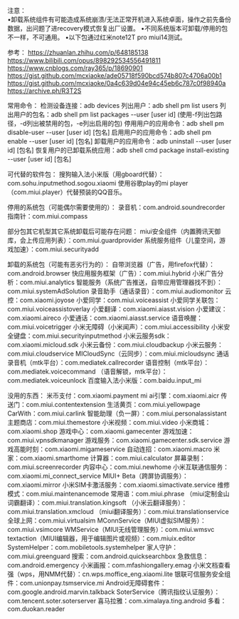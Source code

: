 注意：  
•卸载系统组件有可能造成系统崩溃/无法正常开机进入系统卓面，操作之前先备份数据，出问题了进recovery模式恢复出厂设置。
•不同系统版本可卸载/停用的包不一样，不可通用。
•以下包通过红米note12T pro miui14测试。

参考：
https://zhuanlan.zhihu.com/p/648185138
https://www.bilibili.com/opus/898292534556491811
https://www.cnblogs.com/ray365/p/18690901
https://gist.github.com/mcxiaoke/ade05718f590bcd574b807c4706a00b1
https://gist.github.com/mcxiaoke/0a4c639d04e94c45eb6c787c0f98940a
https://archive.ph/R3T2S


常用命令：
检测设备连接：adb devices
列出用户：adb shell pm list users
列出用户的包名：adb shell pm list packages --user [user id]  (使用-f列出包路径，-d列出被禁用的包，-e列出启用的包)
停用用户的应用命令：adb shell pm disable-user --user [user id] [包名]
启用用户的应用命令：adb shell pm enable --user [user id] [包名]
卸载用户的应用命令：adb uninstall --user [user id] [包名]
恢复用户的已卸载系统应用：adb shell cmd package install-existing --user [user id] [包名]


可代替的软件包：
搜狗输入法小米版（用gboard代替）：com.sohu.inputmethod.sogou.xiaomi
使用谷歌play的mi player（com.miui.player）代替预装的QQ音乐。


停用的系统包（可能偶尔需要使用的）：
录音机：com.android.soundrecorder
指南针：com.miui.compass


部分包其它机型其它系统卸载后可能存在问题：
miui安全组件（内置腾讯天御库，会上传应用列表）：com.miui.guardprovider
系统服务组件（儿童空间，游戏加速）：com.miui.securityadd


卸载的系统包（可能有恶劣行为的）：
自带浏览器（广告，用firefox代替）：com.android.browser
快应用服务框架（广告）：com.miui.hybrid
小米广告分析：com.miui.analytics
智能服务（系统广告推送，自带应用管理器找不到）：com.miui.systemAdSolution
录音助手（通话录音）：com.miui.audiomonitor
云控：com.xiaomi.joyose
小爱同学：com.miui.voiceassist
小爱同学关联包：com.miui.voiceassistoverlay
小爱翻译：com.xiaomi.aiasst.vision
小爱建议：com.xiaomi.aireco
小爱通话：com.xiaomi.aiasst.service
语音唤醒：com.miui.voicetrigger
小米无障碍（小米闻声）：com.miui.accessibility
小米安全键盘：com.miui.securityinputmethod
小米云服务sdk：com.xiaomi.micloud.sdk
小米云备份：com.miui.cloudbackup
小米云服务：com.miui.cloudservice
MICloudSync（云同步）：com.miui.micloudsync
通话录音机（mtk平台）：com.mediatek.callrecorder
语音控制（mtk平台）：com.mediatek.voicecommand
（语音解锁，mtk平台）：com.mediatek.voiceunlock
百度输入法小米版：com.baidu.input_mi


没用的东西：
米币支付：com.xiaomi.payment
mi ai引擎：com.xiaomi.aicr
传送门：com.miui.contentextension
生活黄页：com.miui.yellowpage
CarWith：com.miui.carlink
智能助理（负一屏）：com.miui.personalassistant
主题商店：com.miui.themestore
小米视频：com.miui.video
小米商城：com.xiaomi.shop
游戏中心：com.xiaomi.gamecenter
游戏加速：com.miui.vpnsdkmanager
游戏服务：com.xiaomi.gamecenter.sdk.service
游戏高能时刻：com.xiaomi.migameservice
自动连招：com.xiaomi.macro
米家：com.xiaomi.smarthome
计算器：com.miui.calculator
屏幕录制：com.miui.screenrecorder
内容中心：com.miui.newhome
小米互联通信服务：com.xiaomi.mi_connect_service
MIUI+ Beta（跨屏协调服务）：com.xiaomi.mirror
小米SIM卡激活服务：com.xiaomi.simactivate.service
维修模式：com.miui.maintenancemode
常用语：com.miui.phrase
（miui定制金山词霸翻译）：com.miui.translation.kingsoft
（小米云翻译服务）：com.miui.translation.xmcloud
（miui翻译服务）：com.miui.translationservice
全球上网：com.miui.virtualsim
MConnService（MIUI虚拟SIM服务）：com.miui.vsimcore
WMService（MIUI无线管理服务）：com.miui.wmsvc
textaction（MIUI编辑器，用于编辑图片或视频）：com.miuix.editor
SystemHelper：com.mobiletools.systemhelper
家人守护：com.miui.greenguard
搜索：com.android.quicksearchbox
急救信息：com.android.emergency
小米画报：com.mfashiongallery.emag
小米文档查看强（wps，用NMM代替）：cn.wps.moffice_eng.xiaomi.lite
银联可信服务安全组件：com.unionpay.tsmservice.mi
Android无障碍套件：com.google.android.marvin.talkback
SoterService（腾讯指纹认证服务）：com.tencent.soter.soterserver
喜马拉雅：com.ximalaya.ting.android
多看：com.duokan.reader
